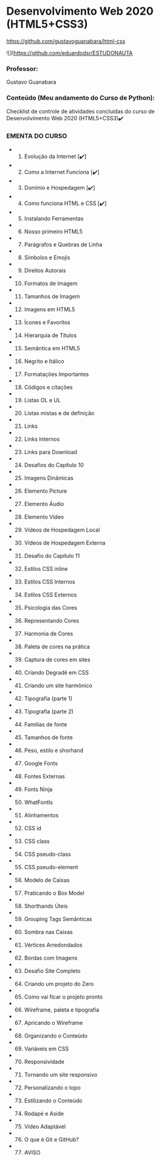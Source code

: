 # Desenvolvimento Web 2020 (HTML5+CSS3)

https://github.com/gustavoguanabara/html-css

![](https://github.com/eduardodsr/ESTUDONAUTA

### Professor:

Gustavo Guanabara

### Conteúdo (Meu andamento do Curso de Python):

 Checklist de controle de atividades concluídas do curso de Desenvolvimento Web 2020 (HTML5+CSS3)✔️

### EMENTA DO CURSO
	
- 01. Evolução da Internet [✔️]		
- 02. Como a Internet Funciona [✔️]		
- 03. Domínio e Hospedagem [✔️]		
- 04. Como funciona HTML e CSS [✔️]		
- 05. Instalando Ferramentas		
- 06. Nosso primeiro HTML5		
- 07. Parágrafos e Quebras de Linha		
- 08. Símbolos e Emojis		
- 09. Direitos Autorais		
- 10. Formatos de Imagem		
- 11. Tamanhos de Imagem		
- 12. Imagens em HTML5		
- 13. Ícones e Favoritos		
- 14. Hierarquia de Títulos		
- 15. Semântica em HTML5		
- 16. Negrito e Itálico		
- 17. Formatações Importantes		
- 18. Códigos e citações		
- 19. Listas OL e UL		
- 20. Listas mistas e de definição		
- 21. Links		
- 22. Links Internos		
- 23. Links para Download		
- 24. Desafios do Capítulo 10		
- 25. Imagens Dinâmicas		
- 26. Elemento Picture		
- 27. Elemento Áudio		
- 28. Elemento Vídeo		
- 29. Vídeos de Hospedagem Local		
- 30. Vídeos de Hospedagem Externa		
- 31. Desafio do Capítulo 11		
- 32. Estilos CSS inline		
- 33. Estilos CSS Internos		
- 34. Estilos CSS Externos		
- 35. Psicologia das Cores		
- 36. Representando Cores		
- 37. Harmonia de Cores		
- 38. Paleta de cores na prática		
- 39. Captura de cores em sites		
- 40. Criando Degradê em CSS		
- 41. Criando um site harmônico		
- 42. Tipografia (parte 1)		
- 43. Tipografia (parte 2)		
- 44. Familias de fonte		
- 45. Tamanhos de fonte		
- 46. Peso, estilo e shorhand		
- 47. Google Fonts		
- 48. Fontes Externas		
- 49. Fonts Ninja		
- 50. WhatFontIs		
- 51. Alinhamentos		
- 52. CSS id		
- 53. CSS class		
- 54. CSS pseudo-class		
- 55. CSS pseudo-element		
- 56. Modelo de Caixas		
- 57. Praticando o Box Model		
- 58. Shorthands Úteis		
- 59. Grouping Tags Semânticas		
- 60. Sombra nas Caixas		
- 61. Vértices Arredondados		
- 62. Bordas com Imagens		
- 63. Desafio Site Completo		
- 64. Criando um projeto do Zero		
- 65. Como vai ficar o projeto pronto		
- 66. Wireframe, paleta e tipografia		
- 67. Apricando o Wireframe		
- 68. Organizando o Conteúdo		
- 69. Variáveis em CSS		
- 70. Responsividade		
- 71. Tornando um site responsivo		
- 72. Personalizando o topo		
- 73. Estilizando o Conteúdo		
- 74. Rodapé e Aside		
- 75. Vídeo Adaptável		
- 76. O que é Git e GitHub?		
- 77. AVISO		

